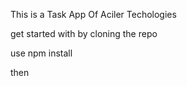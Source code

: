 This is a Task App Of Aciler Techologies 

get started with by cloning the repo 

use 
npm install 

then 